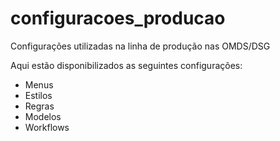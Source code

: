 # configuracoes_producao

Configurações utilizadas na linha de produção nas OMDS/DSG

Aqui estão disponibilizados as seguintes configurações:
* Menus
* Estilos
* Regras
* Modelos
* Workflows

